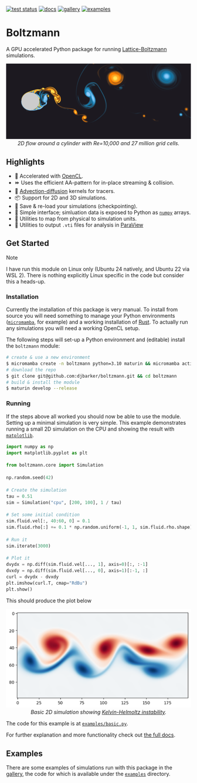 [![test status](https://github.com/djbarker/boltzmann/actions/workflows/python-app.yml/badge.svg)](https://github.com/djbarker/boltzmann/actions/workflows/python-app.yml)
[![docs](https://img.shields.io/badge/documentation-782bc8)](https://djbarker.github.io/boltzmann/)
[![gallery](https://img.shields.io/badge/gallery-1a9988)](gallery)
[![examples](https://img.shields.io/badge/examples-9a9400)](python/examples)

# Boltzmann

A GPU accelerated Python package for running [Lattice-Boltzmann](https://en.wikipedia.org/wiki/Lattice_Boltzmann_methods) simulations.

<p align="center">
    <picture align="center">
        <a href="https://github.com/djbarker/boltzmann/tree/master/gallery">
            <img src="gallery/banner.png"/>
        </a>
    </picture>
    </br>
    <i>
    2D flow around a cylinder with Re=10,000 and 27 million grid cells.
    </i>
</p>

## Highlights 

- 🚀 Accelerated with [OpenCL](https://en.wikipedia.org/wiki/OpenCL).
- ⏩ Uses the efficient AA-pattern for in-place streaming & collision.
- 🎨 [Advection-diffusion](https://en.wikipedia.org/wiki/Convection%E2%80%93diffusion_equation) kernels for tracers.
- 📦 Support for 2D and 3D simulations.
- 💾 Save & re-load your simulations (checkpointing).
- 🔢 Simple interface; simluation data is exposed to Python as [`numpy`](https://numpy.org/) arrays.
- 📏 Utilities to map from physical to simulation units.
- 🔎 Utilities to output `.vti` files for analysis in [ParaView](https://www.paraview.org/)

## Get Started

> [!NOTE]
> I have run this module on Linux only (Ubuntu 24 natively, and Ubuntu 22 via WSL 2).
> There is nothing explicitly Linux specific in the code but consider this a heads-up.

### Installation

Currently the installation of this package is very manual.
To install from source you will need something to manage your Python environments ([`micromamba`](https://mamba.readthedocs.io/en/latest/user_guide/micromamba.html), for example) and a working installation of [Rust](https://www.rust-lang.org/tools/install). To actually run any simulations you will need a working OpenCL setup.

The following steps will set-up a Python environment and (editable) install the `boltzmann` module:

```bash
# create & use a new environment
$ micromamba create -n boltzmann python=3.10 maturin && micromamba activate boltzmann  
# download the repo
$ git clone git@github.com:djbarker/boltzmann.git && cd boltzmann
# build & install the module
$ maturin develop --release
```

### Running

If the steps above all worked you should now be able to use the module. 
Setting up a minimal simulation is very simple.
This example demonstrates running a small 2D simulation on the CPU and showing the result with [`matplotlib`](https://matplotlib.org/).

```python
import numpy as np
import matplotlib.pyplot as plt

from boltzmann.core import Simulation

np.random.seed(42)

# Create the simulation
tau = 0.51
sim = Simulation("cpu", [200, 100], 1 / tau)

# Set some initial condition
sim.fluid.vel[:, 40:60, 0] = 0.1
sim.fluid.rho[:] += 0.1 * np.random.uniform(-1, 1, sim.fluid.rho.shape)

# Run it
sim.iterate(3000)

# Plot it
dvydx = np.diff(sim.fluid.vel[..., 1], axis=0)[:, :-1]
dvxdy = np.diff(sim.fluid.vel[..., 0], axis=1)[:-1, :]
curl = dvydx - dvxdy
plt.imshow(curl.T, cmap="RdBu")
plt.show()
```

This should produce the plot below

<p align="center">
    <picture align="center">
        <img src="gallery/example_basic.png"/>
    </picture>
    </br>
    <i>
    Basic 2D simulation showing <a href="https://en.wikipedia.org/wiki/Kelvin%E2%80%93Helmholtz_instability">Kelvin-Helmoltz instability</a>.
    </i>
</p>

The code for this example is at [`examples/basic.py`](/python/examples/basic.py).

For further explanation and more functionality check out [the full docs](https://djbarker.github.io/boltzmann/).

## Examples

There are some examples of simulations run with this package in the [gallery](/gallery/), the code for which is available under the [`examples`](/python/examples/) directory.